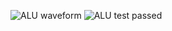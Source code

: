 ![ALU waveform](https://github.com/petergad14/VeriRISC-processor/assets/139645814/e7f1ae18-1d10-432e-97d2-67e8aedbe51e)
![ALU test passed](https://github.com/petergad14/VeriRISC-processor/assets/139645814/55b10811-e853-4326-8aaa-1f873119664c)


